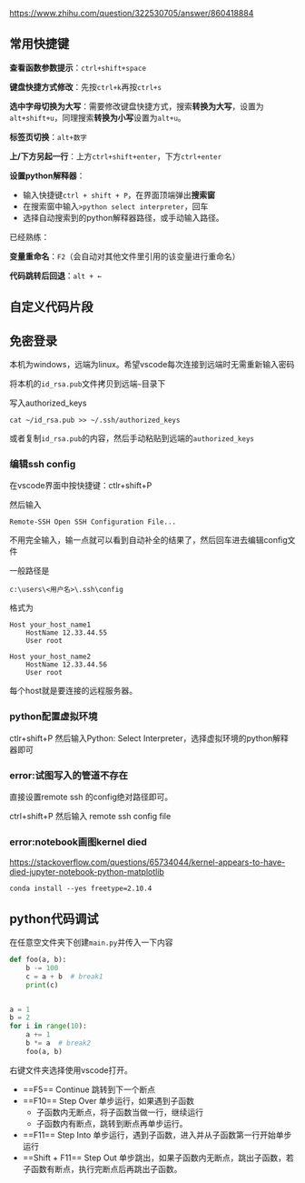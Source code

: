 https://www.zhihu.com/question/322530705/answer/860418884

## 常用快捷键

**查看函数参数提示**：`ctrl+shift+space`

**键盘快捷方式修改**：先按`ctrl+k`再按`ctrl+s`

**选中字母切换为大写**：需要修改键盘快捷方式，搜索**转换为大写**，设置为`alt+shift+u`，同理搜索**转换为小写**设置为`alt+u`。

**标签页切换**：`alt+数字`

**上/下方另起一行**：上方`ctrl+shift+enter`，下方`ctrl+enter`



**设置python解释器**：

- 输入快捷键`ctrl + shift + P`，在界面顶端弹出**搜索窗**
- 在搜索窗中输入`>python select interpreter`，回车
- 选择自动搜索到的python解释器路径，或手动输入路径。



已经熟练：

**变量重命名**：`F2`（会自动对其他文件里引用的该变量进行重命名）

**代码跳转后回退**：`alt + ←`

## 自定义代码片段



## 免密登录

本机为windows，远端为linux。希望vscode每次连接到远端时无需重新输入密码

将本机的`id_rsa.pub`文件拷贝到远端`~`目录下

写入authorized_keys

```
cat ~/id_rsa.pub >> ~/.ssh/authorized_keys
```

或者复制`id_rsa.pub`的内容，然后手动粘贴到远端的`authorized_keys`



### 编辑ssh config

在vscode界面中按快捷键：ctlr+shift+P 

然后输入

```
Remote-SSH Open SSH Configuration File...
```

不用完全输入，输一点就可以看到自动补全的结果了，然后回车进去编辑config文件

一般路径是

```
c:\users\<用户名>\.ssh\config
```

格式为

```
Host your_host_name1
    HostName 12.33.44.55
    User root

Host your_host_name2
    HostName 12.33.44.56
    User root
```

每个host就是要连接的远程服务器。

### python配置虚拟环境

ctlr+shift+P 然后输入Python: Select Interpreter，选择虚拟环境的python解释器即可

### error:试图写入的管道不存在

直接设置remote ssh 的config绝对路径即可。

ctrl+shift+P  然后输入 remote ssh config file

### error:notebook画图kernel died

https://stackoverflow.com/questions/65734044/kernel-appears-to-have-died-jupyter-notebook-python-matplotlib

```
conda install --yes freetype=2.10.4
```

## python代码调试

在任意空文件夹下创建`main.py`并传入一下内容

```python
def foo(a, b):
    b -= 100
    c = a + b  # break1 
    print(c)


a = 1
b = 2
for i in range(10):
    a += 1
    b *= a  # break2
    foo(a, b)
```

右键文件夹选择使用vscode打开。

- ==F5== Continue 跳转到下一个断点
- ==F10== Step Over 单步运行，如果遇到子函数
  - 子函数内无断点，将子函数当做一行，继续运行
  - 子函数内有断点，跳转到断点再单步运行。
- ==F11== Step Into 单步运行，遇到子函数，进入并从子函数第一行开始单步运行
- ==Shift + F11== Step Out 单步跳出，如果子函数内无断点，跳出子函数，若子函数有断点，执行完断点后再跳出子函数。

